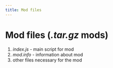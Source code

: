 ```yaml
---
title: Mod files
---
```


# Mod files (_.tar.gz_ mods)

1.  _index.js_ - main script for mod
2.  _mod.info_ - information about mod
3.  other files necessary for the mod
